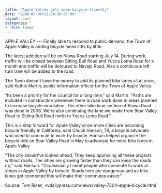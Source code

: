 ```yaml
---
title: "Apple Valley gets more bicycle-friendly"
date: "2008-07-04T21:30:56-07:00"
layout: post
categories:
- 'Bike lanes'
---
```


APPLE VALLEY --- Finally able to respond to public demand, the Town of Apple Valley is adding bicycle lanes little by little.  
  
The latest addition will be on Kiowa Road starting July 14. During work, traffic will be closed between Sitting Bull Road and Yucca Loma Road for a month and traffic will be detoured to Navajo Road. Also a continuous left turn lane will be added to the road.

The Town doesn't have the money to add its planned bike lanes all at once, said Kathie Martin, public information officer for the Town of Apple Valley.

"Its been a priority for the council for a long time," said Martin. "Paths are included in construction whenever there is road work done in areas planned to increase bicycle circulation. The other bike lane section of Kiowa Road was done in 2006. We're also continuing the lane we made from Bear Valley Road to Sitting Bull Road north to Yucca Loma Road."

This is a step forward for Apple Valley since more cities are becoming bicycle friendly in California, said Chuck Hanson, 78, a bicycle advocate who used to commute to work by bicycle. Hanson helped organize the bicycle ride on Bear Valley Road in May to advocate for more bike lanes in Apple Valley.

"The city should've looked ahead. They keep approving all these projects without roads. The cities are growing faster than they can keep the roads up," said Hanson. "Occasionally I meet people who commute to work at shops in Apple Valley by bicycle. Roads here are dangerous and as bike lanes get connected this will make their commutes easier."

Source: Tom Risen, vvdailypress.com/news/valley-7304-apple-bicycle.html